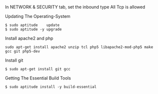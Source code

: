 In NETWORK & SECURITY tab, set the inbound type All Tcp is allowed 

Updating The Operating-System
``` 
$ sudo aptitude    update
$ sudo aptitude -y upgrade
```
Install apache2 and php
```
sudo apt-get install apache2 unzip tcl php5 libapache2-mod-php5 make gcc git php5-dev
```
Install git 
```
$ sudo apt-get install git gcc
```
Getting The Essential Build Tools
```
$ sudo aptitude install -y build-essential
```
